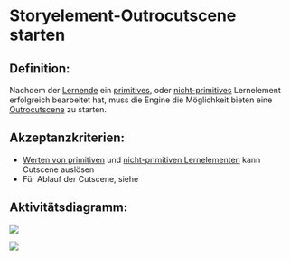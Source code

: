 # Storyelement-Outrocutscene starten


## Definition:

Nachdem der [Lernende](Lernende-GE.md) ein [primitives](Primitives-Lernelement-GE.md), oder [nicht-primitives](Nicht-Primitives-Lernelement-GE.md) Lernelement 
erfolgreich bearbeitet hat, muss die Engine die Möglichkeit bieten eine [Outrocutscene](Cutscene-GE.md) zu starten.

## Akzeptanzkriterien:
- [Werten von primitiven](EZZ0009.md) und [nicht-primitiven Lernelementen](EZZ0010.md) kann Cutscene auslösen
- Für Ablauf der Cutscene, siehe [](EZZ0026.md)

## Aktivitätsdiagramm:
![](imageEngineTriggerOutroCutScene.jpg)

![](imageEngineOutroCutscene.jpg)
